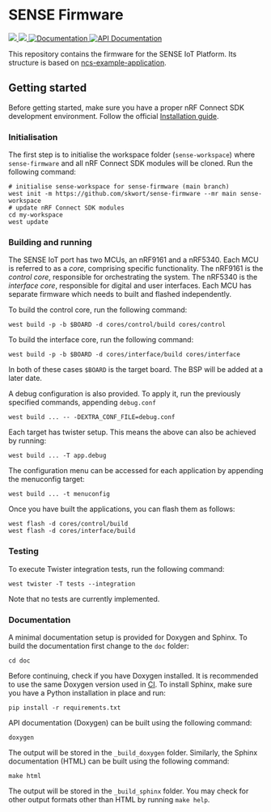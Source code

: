 # SENSE Firmware

<a href="https://github.com/skwort/sense-firmware/actions/workflows/build-using-docker.yml?query=branch%3Amain">
  <img src="https://github.com/skwort/sense-firmware/actions/workflows/build-using-docker.yml/badge.svg?event=push">
</a>
<a href="https://github.com/skwort/sense-firmware/actions/workflows/docs.yml?query=branch%3Amain">
  <img src="https://github.com/skwort/sense-firmware/actions/workflows/docs.yml/badge.svg?event=push">
</a>
<a href="https://skwort.github.io/sense-firmware">
  <img alt="Documentation" src="https://img.shields.io/badge/documentation-3D578C?logo=sphinx&logoColor=white">
</a>
<a href="https://skwort.github.io/sense-firmware/doxygen">
  <img alt="API Documentation" src="https://img.shields.io/badge/API-documentation-3D578C?logo=c&logoColor=white">
</a>

This repository contains the firmware for the SENSE IoT Platform. Its structure
is based on [ncs-example-application][ncs-example].


[ncs-example]: https://github.com/nrfconnect/ncs-example-application

## Getting started

Before getting started, make sure you have a proper nRF Connect SDK development environment.
Follow the official
[Installation guide](https://developer.nordicsemi.com/nRF_Connect_SDK/doc/latest/nrf/installation/install_ncs.html).

### Initialisation

The first step is to initialise the workspace folder (``sense-workspace``) where
``sense-firmware`` and all nRF Connect SDK modules will be cloned. Run the following
command:

```shell
# initialise sense-workspace for sense-firmware (main branch)
west init -m https://github.com/skwort/sense-firmware --mr main sense-workspace
# update nRF Connect SDK modules
cd my-workspace
west update
```

### Building and running

The SENSE IoT port has two MCUs, an nRF9161 and a nRF5340. Each MCU is referred
to as a *core*, comprising specific functionality. The nRF9161 is the *control*
*core*, responsible for orchestrating the system. The nRF5340 is the *interface*
*core*, responsible for digital and user interfaces. Each MCU has separate
firmware which needs to built and flashed independently.

To build the control core, run the following command:

```shell
west build -p -b $BOARD -d cores/control/build cores/control
```

To build the interface core, run the following command:

```shell
west build -p -b $BOARD -d cores/interface/build cores/interface
```

In both of these cases `$BOARD` is the target board. The BSP will be added at
a later date.

A debug configuration is also provided. To apply it, run the previously
specified commands, appending ``debug.conf``

```shell
west build ... -- -DEXTRA_CONF_FILE=debug.conf
```

Each target has twister setup. This means the above can also be achieved by
running:

```shell
west build ... -T app.debug
```

The configuration menu can be accessed for each application by appending the
menuconfig target:

```shell
west build ... -t menuconfig
```

Once you have built the applications, you can flash them as follows:

```shell
west flash -d cores/control/build
west flash -d cores/interface/build
```

### Testing

To execute Twister integration tests, run the following command:

```shell
west twister -T tests --integration
```

Note that no tests are currently implemented.

### Documentation

A minimal documentation setup is provided for Doxygen and Sphinx. To build the
documentation first change to the ``doc`` folder:

```shell
cd doc
```

Before continuing, check if you have Doxygen installed. It is recommended to
use the same Doxygen version used in [CI](.github/workflows/docs.yml). To
install Sphinx, make sure you have a Python installation in place and run:

```shell
pip install -r requirements.txt
```

API documentation (Doxygen) can be built using the following command:

```shell
doxygen
```

The output will be stored in the ``_build_doxygen`` folder. Similarly, the
Sphinx documentation (HTML) can be built using the following command:

```shell
make html
```

The output will be stored in the ``_build_sphinx`` folder. You may check for
other output formats other than HTML by running ``make help``.
